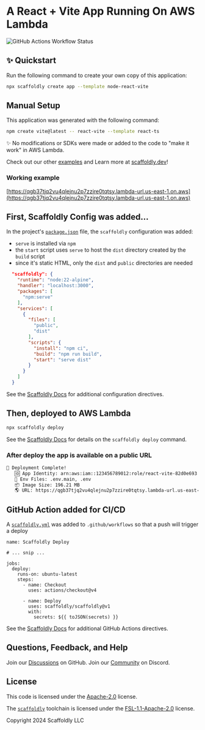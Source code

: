# A React + Vite App Running On AWS Lambda

![GitHub Actions Workflow Status](https://img.shields.io/github/actions/workflow/status/scaffoldly/scaffoldly-examples/scaffoldly.yml?branch=node-react-vite&link=https%3A%2F%2Fgithub.com%2Fscaffoldly%2Fscaffoldly-examples%2Factions)

## ✨ Quickstart

Run the following command to create your own copy of this application:

```bash
npx scaffoldly create app --template node-react-vite
```

## Manual Setup

This application was generated with the following command:

```bash
npm create vite@latest -- react-vite --template react-ts
```

✨ No modifications or SDKs were made or added to the code to "make it work" in AWS Lambda.

Check out our other [examples](https://github.com/scaffoldly/scaffoldly-examples) and Learn more at [scaffoldly.dev](https://scaffoldly.dev)!

### Working example

[https://qgb37tjq2vu4qlejnu2p7zzire0tqtsy.lambda-url.us-east-1.on.aws](https://qgb37tjq2vu4qlejnu2p7zzire0tqtsy.lambda-url.us-east-1.on.aws)

## First, Scaffoldly Config was added...

In the project's [`package.json`](package.json) file, the `scaffoldly` configuration was added:

- `serve` is installed via `npm`
- the `start` script uses `serve` to host the `dist` directory created by the `build` script
- since it's static HTML, only the `dist` and `public` directories are needed

```json
  "scaffoldly": {
    "runtime": "node:22-alpine",
    "handler": "localhost:3000",
    "packages": [
      "npm:serve"
    ],
    "services": [
      {
        "files": [
          "public",
          "dist"
        ],
        "scripts": {
          "install": "npm ci",
          "build": "npm run build",
          "start": "serve dist"
        }
      }
    ]
  }
```

See the [Scaffoldly Docs](https://scaffoldly.dev/docs/config/) for additional configuration directives.

## Then, deployed to AWS Lambda

```bash
npx scaffoldly deploy
```

See the [Scaffoldly Docs](https://scaffoldly.dev/docs/cli/#scaffoldly-deploy) for details on the `scaffoldly deploy` command.

### After deploy the app is available on a public URL

```bash
🚀 Deployment Complete!
   🆔 App Identity: arn:aws:iam::123456789012:role/react-vite-82d0e693
   📄 Env Files: .env.main, .env
   📦 Image Size: 196.21 MB
   🌎 URL: https://qgb37tjq2vu4qlejnu2p7zzire0tqtsy.lambda-url.us-east-1.on.aws
```

## GitHub Action added for CI/CD

A [`scaffoldly.yml`](.github/workflows/scaffoldly.yml) was added to `.github/workflows` so that a push will trigger a deploy

```
name: Scaffoldly Deploy

# ... snip ...

jobs:
  deploy:
    runs-on: ubuntu-latest
    steps:
      - name: Checkout
        uses: actions/checkout@v4

      - name: Deploy
        uses: scaffoldly/scaffoldly@v1
        with:
          secrets: ${{ toJSON(secrets) }}
```

See the [Scaffoldly Docs](https://scaffoldly.dev/docs/gha/) for additional GitHub Actions directives.

## Questions, Feedback, and Help

Join our [Discussions](https://github.com/scaffoldly/scaffoldly/discussions) on GitHub.
Join our [Community](https://scaffoldly.dev/community) on Discord.

## License

This code is licensed under the [Apache-2.0](LICENSE.md) license.

The [`scaffoldly`](https://github.com/scaffoldly/scaffoldly) toolchain is licensed under the [FSL-1.1-Apache-2.0](https://github.com/scaffoldly/scaffoldly?tab=License-1-ov-file) license.

Copyright 2024 Scaffoldly LLC
